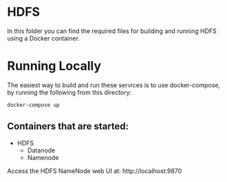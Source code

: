 HDFS
======
In this folder you can find the required files for building and running HDFS using a Docker container.

# Running Locally
The easiest way to build and run these services is to use docker-compose, by running the following from this directory:
```bash
docker-compose up
```

## Containers that are started:
* HDFS
    * Datanode
    * Namenode

Access the HDFS NameNode web UI at: http://localhost:9870

